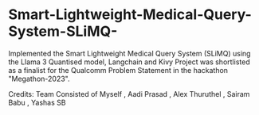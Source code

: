 # Smart-Lightweight-Medical-Query-System-SLiMQ-
Implemented the Smart Lightweight Medical Query System (SLiMQ) using the  Llama 3 Quantised model, Langchain and Kivy
Project was shortlisted as a finalist for the Qualcomm Problem Statement in the hackathon "Megathon-2023".

Credits: Team Consisted of Myself , Aadi Prasad , Alex Thuruthel , Sairam Babu , Yashas SB
